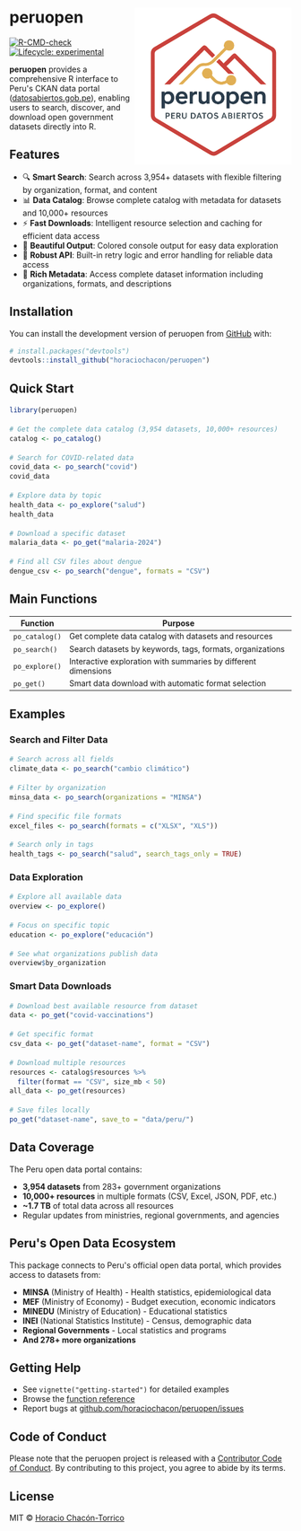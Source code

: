 # peruopen <img src="man/figures/logo.png" align="right" height="280" />

<!-- badges: start -->
[![R-CMD-check](https://github.com/horaciochacon/peruopen/actions/workflows/R-CMD-check.yaml/badge.svg)](https://github.com/horaciochacon/peruopen/actions/workflows/R-CMD-check.yaml)
[![Lifecycle: experimental](https://img.shields.io/badge/lifecycle-experimental-orange.svg)](https://lifecycle.r-lib.org/articles/stages.html#experimental)
<!-- badges: end -->

**peruopen** provides a comprehensive R interface to Peru's CKAN data portal ([datosabiertos.gob.pe](https://datosabiertos.gob.pe)), enabling users to search, discover, and download open government datasets directly into R.

## Features

- 🔍 **Smart Search**: Search across 3,954+ datasets with flexible filtering by organization, format, and content
- 📊 **Data Catalog**: Browse complete catalog with metadata for datasets and 10,000+ resources  
- ⚡ **Fast Downloads**: Intelligent resource selection and caching for efficient data access
- 🎨 **Beautiful Output**: Colored console output for easy data exploration
- 🔄 **Robust API**: Built-in retry logic and error handling for reliable data access
- 📖 **Rich Metadata**: Access complete dataset information including organizations, formats, and descriptions

## Installation

You can install the development version of peruopen from [GitHub](https://github.com/) with:

``` r
# install.packages("devtools")
devtools::install_github("horaciochacon/peruopen")
```

## Quick Start

```r
library(peruopen)

# Get the complete data catalog (3,954 datasets, 10,000+ resources)
catalog <- po_catalog()

# Search for COVID-related data
covid_data <- po_search("covid")
covid_data

# Explore data by topic
health_data <- po_explore("salud")
health_data

# Download a specific dataset
malaria_data <- po_get("malaria-2024")

# Find all CSV files about dengue
dengue_csv <- po_search("dengue", formats = "CSV")
```

## Main Functions

| Function | Purpose |
|----------|---------|
| `po_catalog()` | Get complete data catalog with datasets and resources |
| `po_search()` | Search datasets by keywords, tags, formats, organizations |
| `po_explore()` | Interactive exploration with summaries by different dimensions |
| `po_get()` | Smart data download with automatic format selection |

## Examples

### Search and Filter Data

```r
# Search across all fields
climate_data <- po_search("cambio climático")

# Filter by organization
minsa_data <- po_search(organizations = "MINSA")

# Find specific file formats
excel_files <- po_search(formats = c("XLSX", "XLS"))

# Search only in tags
health_tags <- po_search("salud", search_tags_only = TRUE)
```

### Data Exploration

```r
# Explore all available data
overview <- po_explore()

# Focus on specific topic
education <- po_explore("educación")

# See what organizations publish data
overview$by_organization
```

### Smart Data Downloads

```r
# Download best available resource from dataset
data <- po_get("covid-vaccinations")

# Get specific format
csv_data <- po_get("dataset-name", format = "CSV")

# Download multiple resources
resources <- catalog$resources %>% 
  filter(format == "CSV", size_mb < 50)
all_data <- po_get(resources)

# Save files locally
po_get("dataset-name", save_to = "data/peru/")
```

## Data Coverage

The Peru open data portal contains:

- **3,954 datasets** from 283+ government organizations
- **10,000+ resources** in multiple formats (CSV, Excel, JSON, PDF, etc.)
- **~1.7 TB** of total data across all resources
- Regular updates from ministries, regional governments, and agencies

## Peru's Open Data Ecosystem

This package connects to Peru's official open data portal, which provides access to datasets from:

- **MINSA** (Ministry of Health) - Health statistics, epidemiological data
- **MEF** (Ministry of Economy) - Budget execution, economic indicators  
- **MINEDU** (Ministry of Education) - Educational statistics
- **INEI** (National Statistics Institute) - Census, demographic data
- **Regional Governments** - Local statistics and programs
- **And 278+ more organizations**

## Getting Help

- See `vignette("getting-started")` for detailed examples
- Browse the [function reference](https://horaciochacon.github.io/peruopen/reference/)
- Report bugs at [github.com/horaciochacon/peruopen/issues](https://github.com/horaciochacon/peruopen/issues)

## Code of Conduct

Please note that the peruopen project is released with a [Contributor Code of Conduct](https://contributor-covenant.org/version/2/1/CODE_OF_CONDUCT.html). By contributing to this project, you agree to abide by its terms.

## License

MIT © [Horacio Chacón-Torrico](https://github.com/horaciochacon)